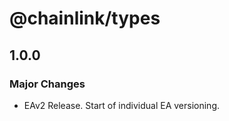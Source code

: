 # @chainlink/types

## 1.0.0

### Major Changes

- EAv2 Release. Start of individual EA versioning.
